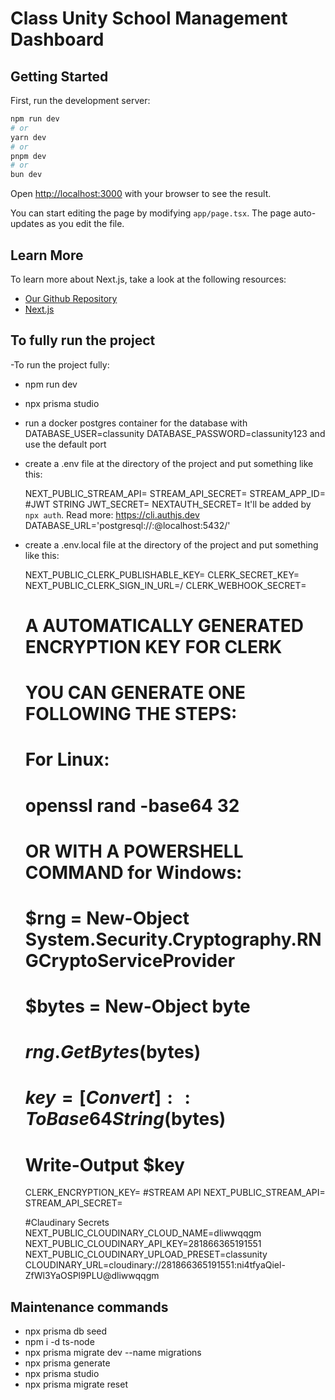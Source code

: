 # Class Unity School Management Dashboard

## Getting Started

First, run the development server:

```bash
npm run dev
# or
yarn dev
# or
pnpm dev
# or
bun dev
```

Open [http://localhost:3000](http://localhost:3000) with your browser to see the result.

You can start editing the page by modifying `app/page.tsx`. The page auto-updates as you edit the file.

## Learn More

To learn more about Next.js, take a look at the following resources:

- [Our Github Repository](https://github.com/FilippoDeSilva/class-unity-nextjs-school-management-system) 
- [Next.js](https://nextjs.org/learn)


## To fully run the project 

-To run the project fully:

- npm run dev
<!-- - npx convex dev -->
- npx prisma studio
- run a docker postgres container for the database with DATABASE_USER=classunity DATABASE_PASSWORD=classunity123 and use the default port
- create a .env file at the directory of the project and put something like this:
   
    NEXT_PUBLIC_STREAM_API=<your-next-stream-public-api>
    STREAM_API_SECRET=<your-stream-api-secret>
    STREAM_APP_ID=<your-app-id>
    #JWT STRING
    JWT_SECRET=<your-jwt-secret>
    NEXTAUTH_SECRET=<your-next-auth-secret> It'll be added by `npx auth`. Read more: https://cli.authjs.dev
    DATABASE_URL='postgresql://<databaseuser>:<databasepassword>@localhost:5432/<databasename>'
    
- create a .env.local file at the directory of the project and put something like this:
  
    NEXT_PUBLIC_CLERK_PUBLISHABLE_KEY=<your-next-public-clerk-publishable-key>
    CLERK_SECRET_KEY=<your-clerk-secret-key>
    NEXT_PUBLIC_CLERK_SIGN_IN_URL=/
    CLERK_WEBHOOK_SECRET=<your-clerk-webhook-secret>

    # A AUTOMATICALLY GENERATED ENCRYPTION KEY FOR CLERK
    # YOU CAN GENERATE ONE FOLLOWING THE STEPS: 
    # For Linux:  
    # openssl rand -base64 32 
    # OR WITH A POWERSHELL COMMAND for Windows:
    # $rng = New-Object System.Security.Cryptography.RNGCryptoServiceProvider
    # $bytes = New-Object byte[](32)
    # $rng.GetBytes($bytes)
    # $key = [Convert]::ToBase64String($bytes)
    # Write-Output $key

    CLERK_ENCRYPTION_KEY=<your-clerk-encryption-key>
    #STREAM API
    NEXT_PUBLIC_STREAM_API=<your-next-public-stream-api>
    STREAM_API_SECRET=<your-stream-api-secret>

    #Claudinary Secrets
    NEXT_PUBLIC_CLOUDINARY_CLOUD_NAME=dliwwqqgm
    NEXT_PUBLIC_CLOUDINARY_API_KEY=281866365191551
    NEXT_PUBLIC_CLOUDINARY_UPLOAD_PRESET=classunity
    CLOUDINARY_URL=cloudinary://281866365191551:ni4tfyaQiel-ZfWl3YaOSPl9PLU@dliwwqqgm


## Maintenance commands

- npx prisma db seed
- npm i -d ts-node    
- npx prisma migrate dev --name migrations
- npx prisma generate
- npx prisma studio    
- npx prisma migrate reset
